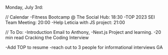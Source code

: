 Monday, July 3rd:


// Calendar
-Fitness Bootcamp @ The Social Hub:   18:30
-TOP 2023 SEI Team Meeting:           20:00
-Help Leticia with JS project:        21:00


// To Do:
-Introduction Email to Anthony,
-Next.js Project and learning.
-20 min read Cracking the Coding Interview

-Add TOP to resume
-reach out to 3 people for informational interviews GA
